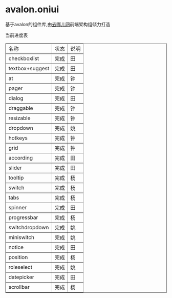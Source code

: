 avalon.oniui
============
基于avalon的组件库,由<a href="http://www.qunar.com/">去哪儿网</a>前端架构组倾力打造
<p>当前进度表</p>

<table border="1" width="90%">
            <tr>
                <td>名称</td><td>状态</td><td>说明</td>
            </tr>
            <tr>
                <td>checkboxlist</td><td>完成</td><td>田</td>
            </tr>
            <tr>
                <td>textbox+suggest</td><td>完成</td><td>田</td>
            </tr>
            <tr>
                <td>at</td><td>完成</td><td>钟</td>
            </tr>
            <tr>
                <td>pager</td><td>完成</td><td>钟</td>
            </tr>
            <tr>
                <td>dialog</td><td>完成</td><td>田</td>
            </tr>
            <tr>
                <td>draggable</td><td>完成</td><td>钟</td>
            </tr>
            <tr>
                <td>resizable</td><td>完成</td><td>钟</td>
            </tr>
            <tr>
                <td>dropdown</td><td>完成</td><td>姚</td>
            </tr>   
            <tr>
                <td>hotkeys</td><td>完成</td><td>钟</td>
            </tr>
            <tr>
                <td>grid</td><td>完成</td><td>钟</td>
            </tr>
            <tr>
                <td>according</td><td>完成</td><td>田</td>
            </tr>
            <tr>
                <td>slider</td><td>完成</td><td>田 </td>
            </tr>
            <tr>
                <td>tooltip</td><td>完成</td><td>杨 </td>
            </tr>
            <tr>
                <td>switch</td><td>完成</td><td>杨 </td>
            </tr>
            <tr>
                <td>tabs</td><td>完成</td><td>杨 </td>
            </tr>
            <tr>
                <td>spinner</td><td>完成</td><td>田 </td>
            </tr>
            <tr>
                <td>progressbar</td><td>完成</td><td>杨</td>
            </tr>
            <tr>
                <td>switchdropdown</td><td>完成</td><td>姚</td>
            </tr>
            <tr>
                <td>miniswitch</td><td>完成</td><td>姚</td>
            </tr>
            <tr>
                <td>notice</td><td>完成</td><td>田</td>
            </tr>
         <tr>
                <td>position</td><td>完成</td><td>杨</td>
            </tr>
            <tr>
                <td>roleselect</td><td>完成</td><td>姚</td>
            </tr>
            <tr>
                <td>datepicker</td><td>完成</td><td>田</td>
            </tr>
            <tr>
                <td>scrollbar</td><td>完成</td><td>杨</td>
            </tr>
  </table>
